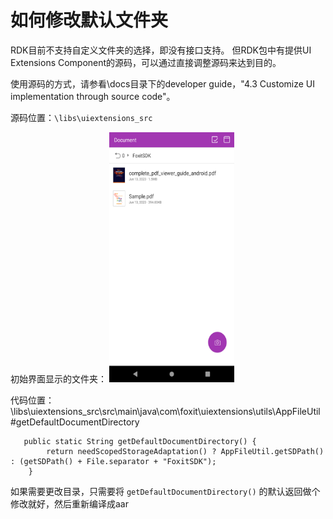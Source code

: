 # 如何修改默认文件夹

RDK目前不支持自定义文件夹的选择，即没有接口支持。
但RDK包中有提供UI Extensions Component的源码，可以通过直接调整源码来达到目的。

使用源码的方式，请参看\docs目录下的developer guide，"4.3 Customize UI implementation through source code"。

源码位置：`\libs\uiextensions_src`

初始界面显示的文件夹：
<img alt="Screenshot_1" height="400" src="../screenshot/Screenshot_1.png" width="200"/>

代码位置：
\libs\uiextensions_src\src\main\java\com\foxit\uiextensions\utils\AppFileUtil#getDefaultDocumentDirectory
```code
   public static String getDefaultDocumentDirectory() {
        return needScopedStorageAdaptation() ? AppFileUtil.getSDPath() : (getSDPath() + File.separator + "FoxitSDK");
    }
```

如果需要更改目录，只需要将 `getDefaultDocumentDirectory()` 的默认返回做个修改就好，然后重新编译成aar